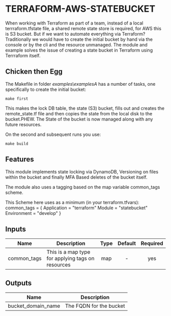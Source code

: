 # TERRAFORM-AWS-STATEBUCKET

When working with Terraform as part of a team, instead of a local terrraform.tfstate file, a shared remote state store is required, for AWS this is S3 bucket.
But if we want to automate everything via Terraform?
Traditionally we would have to create the initial bucket by hand via the console or by the cli and the resource unmanaged.
The module and example solves the issue of creating a state bucket in Terraform using Terrraform itself.

## Chicken then Egg

The Makefile in folder _examples\examplesA_ has a number of tasks, one specifically to create the initial bucket:

```make
make first
```

This makes the lock DB table, the state (S3) bucket, fills out and creates the remote_state.tf file and then copies the state from the local disk to the bucket.PHEW. The State of the bucket is now managed along with any future resources.

On the second and subsequent runs you use:

```make
make build
```

## Features

This module implements state locking via DynamoDB, Versioning on files within the bucket and finally MFA Based deletes of the bucket itself.

The module also uses a tagging based on the map variable common_tags scheme.

This Scheme here uses as a minimum (in your terraform.tfvars):
common_tags = {
Application = "terraform"
Module = "statebucket"
Environment = "develop"
}

## Inputs

| Name        | Description                                       | Type | Default | Required |
| ----------- | ------------------------------------------------- | :--: | :-----: | :------: |
| common_tags | This is a map type for applying tags on resources | map  |    -    |   yes    |

## Outputs

| Name               | Description             |
| ------------------ | ----------------------- |
| bucket_domain_name | The FQDN for the bucket |
